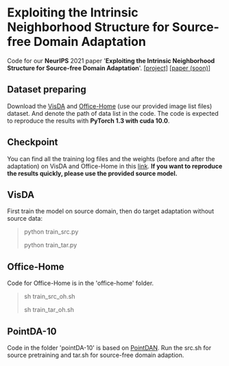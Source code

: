 # Exploiting the Intrinsic Neighborhood Structure for Source-free Domain Adaptation

Code for our **NeurIPS** 2021 paper '**Exploiting the Intrinsic Neighborhood Structure for Source-free Domain Adaptation**'. [[project]](https://sites.google.com/view/trustyourgoodfriend-neurips21/) [[paper (soon)]]()

## Dataset preparing

Download the [VisDA](https://github.com/VisionLearningGroup/taskcv-2017-public/tree/master/classification) and [Office-Home](https://www.hemanthdv.org/officeHomeDataset.html) (use our provided image list files) dataset. And denote the path of data list in the code. The code is expected to reproduce the results with **PyTorch 1.3 with cuda 10.0**. 

## Checkpoint

You can find all the training log files and the weights (before and after the adaptation) on VisDA and Office-Home in this [link](https://drive.google.com/drive/folders/1Tx-iyEXDbmuxlLyYX5sLKwNsTrpwHpjk?usp=sharing). **If you want to reproduce the results quickly, please use the provided source model.**

## VisDA


First train the model on source domain, then do target adaptation without source data:
> python train_src.py
>
> python train_tar.py

## Office-Home
Code for Office-Home is in the 'office-home' folder. 

> sh train_src_oh.sh
>
> sh train_tar_oh.sh

## PointDA-10

Code in the folder 'pointDA-10' is based on [PointDAN](https://github.com/canqin001/PointDAN). Run the src.sh for source pretraining and tar.sh for source-free domain adaption.
